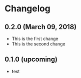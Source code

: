 # Changelog

## 0.2.0 (March 09, 2018)

* This is the first change
* This is the second change

## 0.1.0 (upcoming)

* test
